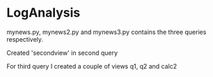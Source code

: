 # LogAnalysis

mynews.py, mynews2.py and mynews3.py contains the three queries respectively.

Created 'secondview' in second query

For third query I created a couple of views q1, q2 and calc2
